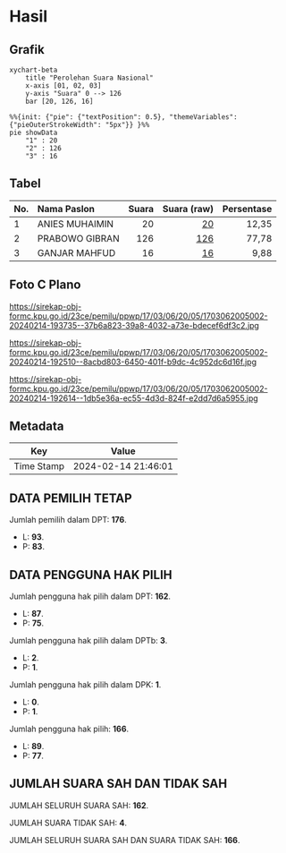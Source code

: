 # Hasil

## Grafik

```mermaid
xychart-beta
    title "Perolehan Suara Nasional"
    x-axis [01, 02, 03]
    y-axis "Suara" 0 --> 126
    bar [20, 126, 16]
```

```mermaid
%%{init: {"pie": {"textPosition": 0.5}, "themeVariables": {"pieOuterStrokeWidth": "5px"}} }%%
pie showData
    "1" : 20
    "2" : 126
    "3" : 16
```

## Tabel

| No. | Nama Paslon    | Suara | Suara (raw) | Persentase |
|:--- |:-------------- | -----:| -----------:| ----------:|
| 1   | ANIES MUHAIMIN | 20    | [20][p-1]   | 12,35      |
| 2   | PRABOWO GIBRAN | 126   | [126][p-2]  | 77,78      |
| 3   | GANJAR MAHFUD  | 16    | [16][p-3]   | 9,88       |


[p-1]: https://github.com/gigit-pemilu/pemilu-2024/blob/main/pilpres/hitung-suara/sub/17-bengkulu/sub/03-bengkulu-utara/sub/06-kerkap/sub/2005-salam-harjo/sub/002-tps/sub/paslon-1.txt
[p-2]: https://github.com/gigit-pemilu/pemilu-2024/blob/main/pilpres/hitung-suara/sub/17-bengkulu/sub/03-bengkulu-utara/sub/06-kerkap/sub/2005-salam-harjo/sub/002-tps/sub/paslon-2.txt
[p-3]: https://github.com/gigit-pemilu/pemilu-2024/blob/main/pilpres/hitung-suara/sub/17-bengkulu/sub/03-bengkulu-utara/sub/06-kerkap/sub/2005-salam-harjo/sub/002-tps/sub/paslon-3.txt

## Foto C Plano

https://sirekap-obj-formc.kpu.go.id/23ce/pemilu/ppwp/17/03/06/20/05/1703062005002-20240214-193735--37b6a823-39a8-4032-a73e-bdecef6df3c2.jpg

https://sirekap-obj-formc.kpu.go.id/23ce/pemilu/ppwp/17/03/06/20/05/1703062005002-20240214-192510--8acbd803-6450-401f-b9dc-4c952dc6d16f.jpg

https://sirekap-obj-formc.kpu.go.id/23ce/pemilu/ppwp/17/03/06/20/05/1703062005002-20240214-192614--1db5e36a-ec55-4d3d-824f-e2dd7d6a5955.jpg


## Metadata

| Key        | Value               |
| ---------- | ------------------- |
| Time Stamp | 2024-02-14 21:46:01 |


## DATA PEMILIH TETAP

Jumlah pemilih dalam DPT: **176**.
 * L: **93**.
 * P: **83**.

## DATA PENGGUNA HAK PILIH

Jumlah pengguna hak pilih dalam DPT: **162**.
 * L: **87**.
 * P: **75**.

Jumlah pengguna hak pilih dalam DPTb: **3**.
 * L: **2**.
 * P: **1**.

Jumlah pengguna hak pilih dalam DPK: **1**.
 * L: **0**.
 * P: **1**.

Jumlah pengguna hak pilih: **166**.
 * L: **89**.
 * P: **77**.

## JUMLAH SUARA SAH DAN TIDAK SAH

JUMLAH SELURUH SUARA SAH: **162**.

JUMLAH SUARA TIDAK SAH: **4**.

JUMLAH SELURUH SUARA SAH DAN SUARA TIDAK SAH: **166**.



